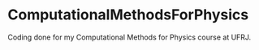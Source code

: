 # ComputationalMethodsForPhysics
Coding done for my Computational Methods for Physics course at UFRJ.
